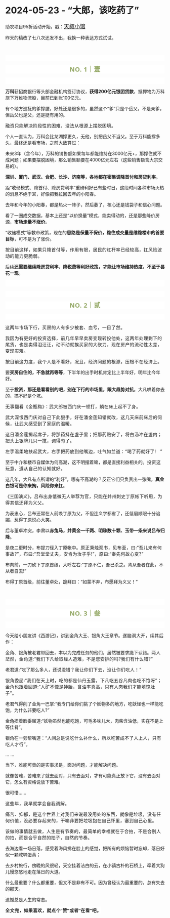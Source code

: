 # 2024-05-23 - “大郎，该吃药了”

<p style="visibility: visible;">助农项目95折活动开始，戳：<a class="weapp_text_link js_weapp_entry wx_tap_link js_wx_tap_highlight" style="font-size: 17px; visibility: visible;" data-miniprogram-appid="wx2e9d304ca0c18079" data-miniprogram-path="pages/home/dashboard/index" data-miniprogram-applink="" data-miniprogram-nickname="天叙小馆" href="" data-miniprogram-type="text" data-miniprogram-servicetype="">天叙小馆</a></p><p style="visibility: visible;">昨天的稿改了七八次还发不出，我换一种表达方式试试。</p><p style="visibility: visible;"><br style="visibility: visible;"></p><p style="outline: 0px;font-family: system-ui, -apple-system, BlinkMacSystemFont, &quot;Helvetica Neue&quot;, &quot;PingFang SC&quot;, &quot;Hiragino Sans GB&quot;, &quot;Microsoft YaHei UI&quot;, &quot;Microsoft YaHei&quot;, Arial, sans-serif;letter-spacing: 0.544px;text-wrap: wrap;background-color: rgb(255, 255, 255);visibility: visible;"><br style="outline: 0px;visibility: visible;"></p><p style="outline: 0px;letter-spacing: 0.544px;text-wrap: wrap;color: rgb(34, 34, 34);font-family: -apple-system-font, system-ui, &quot;Helvetica Neue&quot;, &quot;PingFang SC&quot;, &quot;Hiragino Sans GB&quot;, &quot;Microsoft YaHei UI&quot;, &quot;Microsoft YaHei&quot;, Arial, sans-serif;background-color: rgb(255, 255, 255);text-align: center;visibility: visible;"><span style="outline: 0px;font-weight: bold;line-height: 25px;color: rgb(149, 169, 103);font-size: 20px;visibility: visible;">NO. 1｜壹</span></p><p style="outline: 0px;letter-spacing: 0.544px;text-wrap: wrap;color: rgb(34, 34, 34);font-family: -apple-system-font, system-ui, &quot;Helvetica Neue&quot;, &quot;PingFang SC&quot;, &quot;Hiragino Sans GB&quot;, &quot;Microsoft YaHei UI&quot;, &quot;Microsoft YaHei&quot;, Arial, sans-serif;background-color: rgb(255, 255, 255);text-align: center;visibility: visible;"><br style="outline: 0px;visibility: visible;"></p><p style="visibility: visible;"><strong style="visibility: visible;">万科</strong>获招商银行等头部金融机构签订协议，<strong style="visibility: visible;">获得200亿元银团贷款</strong>，抵押物为万科旗下万维物流股，目前已到账100亿元。<br style="visibility: visible;"></p><p style="visibility: visible;">有个地方巡抚的爹撑腰，好处还是很多的，虽然这个“爹”只是个岳父，不是亲爹，但岳父也是父，还是挺有用的。</p><p style="visibility: visible;"><span style="letter-spacing: 0.578px; text-wrap: wrap; visibility: visible;">融资只能解决阶段性的</span><span style="letter-spacing: 0.578px; text-wrap: wrap; visibility: visible;">困难，</span><span style="letter-spacing: 0.578px; text-wrap: wrap; visibility: visible;">没法从根源上摆脱困境。</span></p><p style="visibility: visible;">个人一直认为，万科会比龙湖撑更久，无他，别把岳父不当父。至于万科能撑多久，最终还是看市场，之前大致算过：</p><p style="visibility: visible;">未来3年（含今年），万科的销售额如果每年都能维持在3000亿元+，那撑住就不成问题；如果要摆脱困境，那么销售额要在4000亿元左右（这些销售额含大宗交易的）。<br style="visibility: visible;"></p><p style="visibility: visible;"><strong style="visibility: visible;">深圳、厦门、武汉、合肥、长沙、济南等，各地都在密集调降首付和房贷利率</strong>。</p><p style="visibility: visible;">距“收储模式、降首付、降房贷利率”重磅利好已有些时日，这段时间各种市场火热的消息不绝于耳，好像把我拉回去年的小阳春。</p><p style="visibility: visible;">去年和今年的小阳春，都是热火一阵子，然后萎了，核心还是钱袋子和信心问题。</p><p style="visibility: visible;">看了一圈成交数据，基本上还是“以价换量”模式，能卖得动的，还是那些降价房源，<strong style="visibility: visible;">市场走量不涨价</strong>。<br style="visibility: visible;"></p><p style="visibility: visible;">“收储模式”等救市政策，现在的<strong style="visibility: visible;">思路是保量不保价，稳住成交量是维稳楼市的首要目标</strong>，可不是为了涨价。<br style="visibility: visible;"></p><p style="visibility: visible;"><span style="text-wrap: wrap; letter-spacing: 0.578px; visibility: visible;">按目前这样</span><span style="text-wrap: wrap; letter-spacing: 0.578px; visibility: visible;">，如果只</span><span style="text-wrap: wrap; letter-spacing: 0.578px; visibility: visible;">降首付等，作用有限，居民的杠杆率已经较高，扛风险波动的能力更脆弱。</span><span style="letter-spacing: 0.578px; text-wrap: wrap; visibility: visible;"></span></p><p style="visibility: visible;">后续<strong style="visibility: visible;">还需要继续降房贷利率、降税费等利好政策，才能让市场维持热度，不至于昙花一现</strong>。</p><p style="outline: 0px;font-family: system-ui, -apple-system, BlinkMacSystemFont, &quot;Helvetica Neue&quot;, &quot;PingFang SC&quot;, &quot;Hiragino Sans GB&quot;, &quot;Microsoft YaHei UI&quot;, &quot;Microsoft YaHei&quot;, Arial, sans-serif;letter-spacing: 0.544px;text-wrap: wrap;background-color: rgb(255, 255, 255);visibility: visible;"><br></p><p style="outline: 0px;font-family: system-ui, -apple-system, BlinkMacSystemFont, &quot;Helvetica Neue&quot;, &quot;PingFang SC&quot;, &quot;Hiragino Sans GB&quot;, &quot;Microsoft YaHei UI&quot;, &quot;Microsoft YaHei&quot;, Arial, sans-serif;letter-spacing: 0.544px;text-wrap: wrap;background-color: rgb(255, 255, 255);visibility: visible;"><br></p><p style="outline: 0px;letter-spacing: 0.544px;text-wrap: wrap;color: rgb(34, 34, 34);font-family: -apple-system-font, system-ui, &quot;Helvetica Neue&quot;, &quot;PingFang SC&quot;, &quot;Hiragino Sans GB&quot;, &quot;Microsoft YaHei UI&quot;, &quot;Microsoft YaHei&quot;, Arial, sans-serif;background-color: rgb(255, 255, 255);text-align: center;visibility: visible;"><span style="outline: 0px;font-weight: bold;line-height: 25px;color: rgb(149, 169, 103);font-size: 20px;visibility: visible;">NO. 2｜贰</span></p><p style="outline: 0px;letter-spacing: 0.544px;text-wrap: wrap;color: rgb(34, 34, 34);font-family: -apple-system-font, system-ui, &quot;Helvetica Neue&quot;, &quot;PingFang SC&quot;, &quot;Hiragino Sans GB&quot;, &quot;Microsoft YaHei UI&quot;, &quot;Microsoft YaHei&quot;, Arial, sans-serif;background-color: rgb(255, 255, 255);text-align: center;visibility: visible;"><br></p><p><span style="letter-spacing: 0.578px;text-wrap: wrap;"><span style="letter-spacing: 0.578px;text-wrap: wrap;">这两年市场下行，买房的人</span><span style="letter-spacing: 0.578px;text-wrap: wrap;">有多少被套</span><span style="letter-spacing: 0.578px;text-wrap: wrap;">、血亏</span><span style="letter-spacing: 0.578px;text-wrap: wrap;">，一目了然。</span></span></p><p><span style="letter-spacing: 0.578px;text-wrap: wrap;">我因为有更好的投资选择，前几年早早卖房变现转投他处，这两年处理剩下的尾货，也是卖得泪汪汪，动不动就挨买家的大砍刀，现在房产的流动性太差，变现实难。</span></p><p><span style="letter-spacing: 0.578px;text-wrap: wrap;">按目前这力度，我个人是不看好，况且，经济问题的根源，压根不在经济上。</span></p><p>要<strong>买房自住的，不急就再等等</strong>，下半年的出手时机肯定比上半年好，明年比今年好。<br></p><p>至于<strong>投资，那还是看看别的吧，别在下行的市场里，跟大趋势对抗</strong>。大凡哄着你去的，搞不好是个坑。</p><p style="text-wrap: wrap;letter-spacing: 0.578px;">无事翻看《金瓶梅》：<span style="font-size: var(--articleFontsize);letter-spacing: 0.034em;">武大郎被西门庆一顿打，躺在床上起不了身。</span></p><p style="text-wrap: wrap;letter-spacing: 0.578px;">武大深恨西门庆对自己下此狠手，好在潘金莲知错就改，这几天床前床后的伺候，让武大感受到了家庭的温暖。</p><p style="text-wrap: wrap;letter-spacing: 0.578px;">这日潘金莲揭起席子，将那药抖在盏子里；把那药贴安了，将白汤冲在盏内；把头上银牌儿只一搅，调得匀了。</p><p style="text-wrap: wrap;letter-spacing: 0.578px;">左手温柔地扶起武大，右手把药放到他嘴边，吐<span style="font-size: var(--articleFontsize);letter-spacing: 0.034em;">气如兰道：“喝了药就好了!</span><span style="font-size: var(--articleFontsize);letter-spacing: 0.034em;white-space-collapse: preserve;">	</span><span style="font-size: var(--articleFontsize);letter-spacing: 0.034em;">”</span></p><p>至于中介和楼市自媒体为何高潮，这不明摆着嘛，都是直接利益相关的。<span style="letter-spacing: 0.578px;text-wrap: wrap;">投资这玩意，遵从自己的</span><span style="letter-spacing: 0.578px;text-wrap: wrap;">认</span><span style="letter-spacing: 0.578px;text-wrap: wrap;">知就好。</span></p><p>这几年，大凡有点所谓的“利好”，哪有不高潮的？反正它们只负责出一张嘴，<strong>真金白银可是你来掏，风险你来扛</strong>。<br></p><p>《三国演义》，<span style="font-size: var(--articleFontsize);letter-spacing: 0.034em;">吕布出身低微无人举荐为官，只能在并州刺史丁原帐下听用，为得其信还拜为义父。</span></p><p>为表忠心，吕布还常在人前唤丁原为父，不但连义字都省了，还低眉顺眼十分谄媚，惹得丁原悦心大笑。</p><p>后与董卓冲突，李肃以<strong>赤兔马，并黄金一千两、明珠数十颗、玉带一条来说吕布归降</strong>。</p><p>是夜二更时分，布提刀径入丁原帐中。<span style="font-size: var(--articleFontsize);letter-spacing: 0.034em;">原正秉烛观书，见布至，曰:“吾儿来有何事故?”，</span><span style="font-size: var(--articleFontsize);letter-spacing: 0.034em;">布曰:“吾堂堂丈夫，安肯为汝子乎!”，</span><span style="font-size: var(--articleFontsize);letter-spacing: 0.034em;">原曰:“奉先何故心变?”</span></p><p>布向前，一刀砍下丁原首级，大呼左右:“丁原不仁，吾已杀之。肯从吾者在此，不从者自去!”</p><p>布得丁原首级，前往董卓处，跪拜曰：“如蒙不弃，布愿拜为义父！”</p><p><br></p><p style="outline: 0px;font-family: system-ui, -apple-system, BlinkMacSystemFont, &quot;Helvetica Neue&quot;, &quot;PingFang SC&quot;, &quot;Hiragino Sans GB&quot;, &quot;Microsoft YaHei UI&quot;, &quot;Microsoft YaHei&quot;, Arial, sans-serif;letter-spacing: 0.544px;text-wrap: wrap;background-color: rgb(255, 255, 255);visibility: visible;"><br style="outline: 0px;visibility: visible;"></p><p style="outline: 0px;letter-spacing: 0.544px;text-wrap: wrap;color: rgb(34, 34, 34);font-family: -apple-system-font, system-ui, &quot;Helvetica Neue&quot;, &quot;PingFang SC&quot;, &quot;Hiragino Sans GB&quot;, &quot;Microsoft YaHei UI&quot;, &quot;Microsoft YaHei&quot;, Arial, sans-serif;background-color: rgb(255, 255, 255);text-align: center;visibility: visible;"><span style="outline: 0px;font-weight: bold;line-height: 25px;color: rgb(149, 169, 103);font-size: 20px;visibility: visible;">NO. 3｜叁</span></p><p style="outline: 0px;letter-spacing: 0.544px;text-wrap: wrap;color: rgb(34, 34, 34);font-family: -apple-system-font, system-ui, &quot;Helvetica Neue&quot;, &quot;PingFang SC&quot;, &quot;Hiragino Sans GB&quot;, &quot;Microsoft YaHei UI&quot;, &quot;Microsoft YaHei&quot;, Arial, sans-serif;background-color: rgb(255, 255, 255);text-align: center;visibility: visible;"><br style="outline: 0px;visibility: visible;"></p><p>今天给小朋友讲《西游记》，讲到金角大王、银角大王章节。遂<span style="font-size: var(--articleFontsize);letter-spacing: 0.034em;">脑洞大开，续其后作：</span><span style="font-size: var(--articleFontsize);letter-spacing: 0.034em;"></span></p><p>金角、银角被老君带回去，本以为完成任务的他们，居然被要求跪下认错。<span style="font-size: var(--articleFontsize);letter-spacing: 0.034em;">两人茫然，金角道:“我们下凡给取经人造难，不是您安排的吗?我们有什么错?”</span></p><p>老君道:“吃了那么多人，还说没错？<span style="letter-spacing: 0.578px;text-wrap: wrap;">我让你们下去，没让你们吃人！</span>”</p><p><span style="font-size: var(--articleFontsize);letter-spacing: 0.034em;">银角委屈:“我们在天上时，吃的都是仙丹玉露，下凡吃五谷凡肉也吃不饱呀”；</span><span style="font-size: var(--articleFontsize);letter-spacing: 0.034em;">金角也</span><span style="font-size: var(--articleFontsize);letter-spacing: 0.034em;">跟着回</span><span style="font-size: var(--articleFontsize);letter-spacing: 0.034em;">道:“人矿不愧是神胎，含油率真高，只有人肉我们才能填饱肚子</span><span style="font-size: var(--articleFontsize);letter-spacing: 0.034em;">”。</span></p><p>老君气得削了金角一巴掌:“我专门给你们挑了个妖物多的地方，吃妖怪也一样能吃饱，为什么非要吃人?”</p><p>金角捂着脸委屈道:“妖物虽然也能吃饱，可毛多味儿大，肉柴含油低，实在不是上等佳肴”。</p><p>银角在一旁帮嘴道：“人间<span style="font-size: var(--articleFontsize);letter-spacing: 0.034em;">总是说吃什么补什么，所以吃苦成不了人上人，只有吃人才行”。</span></p><p>... ...</p><p>当下，难能可贵的是实事求是，面对问题，才能解决问题。<br></p><p>就像苦难，苦难来了就去面对，只有去面对，才有可能真正放下它，没有去面对它，怎么有资格说放下苦难。</p><p>很可惜......</p><p><span style="font-size: var(--articleFontsize);letter-spacing: 0.034em;">这些年，我早就学会自我调解。</span></p><p><span style="font-size: var(--articleFontsize);letter-spacing: 0.034em;">痛苦、抑郁，是这个世界上对我们来说最没用处的东西，就像是垃圾，没有任何价值<span style="letter-spacing: 0.578px;text-wrap: wrap;">，没必要存起来的，</span>干嘛非要把垃圾抱在自己怀里，塞到自己心里。</span><br></p><p><span style="font-size: var(--articleFontsize);letter-spacing: 0.034em;">该做的事情就去做，人生是有节奏的，最简单的幸福就在于合拍，不是合别人的拍，而是合乎自然的拍子，自然的节奏。</span></p><p>去海边看一场日落，感受着海风拂在脸上的感觉，把所有的烦恼暂时忘却，落日好似一颗咸鸭蛋黄；</p><p>去乡村旅行，傍晚的风很轻，天空挂着洁白的云，在小镇古朴的石桥上，牵着大狗儿慢悠悠地走在落日的大道。</p><p>什么最重要？什么都重要，但又不是非有不可。因为曾经认为最重要的，总有失去的那天。</p><p>遗憾总是人生的常态。</p><p style="margin-bottom: 0px;"><strong style="outline: 0px;font-family: system-ui, -apple-system, BlinkMacSystemFont, &quot;Helvetica Neue&quot;, &quot;PingFang SC&quot;, &quot;Hiragino Sans GB&quot;, &quot;Microsoft YaHei UI&quot;, &quot;Microsoft YaHei&quot;, Arial, sans-serif;letter-spacing: 0.544px;text-wrap: wrap;background-color: rgb(255, 255, 255);color: rgb(34, 34, 34);font-size: 16px;"><span style="outline: 0px;font-size: 14px;">全文完，如果喜欢，就点个“赞”或者“在看”吧。</span></strong></p><p style="display: none;"><mp-style-type data-value="3"></mp-style-type></p>